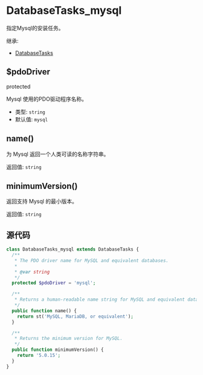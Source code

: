 # DatabaseTasks_mysql

指定Mysql的安装任务。

继承:
- [DatabaseTasks](../DatabaseTasks)


## $pdoDriver
<Badge>protected</Badge>

Mysql 使用的PDO驱动程序名称。

- 类型: `string`
- 默认值: `mysql`


## name()

为 Mysql 返回一个人类可读的名称字符串。

返回值: `string`


## minimumVersion()

返回支持 Mysql 的最小版本。

返回值: `string`



## 源代码
```php
class DatabaseTasks_mysql extends DatabaseTasks {
  /**
   * The PDO driver name for MySQL and equivalent databases.
   *
   * @var string
   */
  protected $pdoDriver = 'mysql';

  /**
   * Returns a human-readable name string for MySQL and equivalent databases.
   */
  public function name() {
    return st('MySQL, MariaDB, or equivalent');
  }

  /**
   * Returns the minimum version for MySQL.
   */
  public function minimumVersion() {
    return '5.0.15';
  }
}
```
